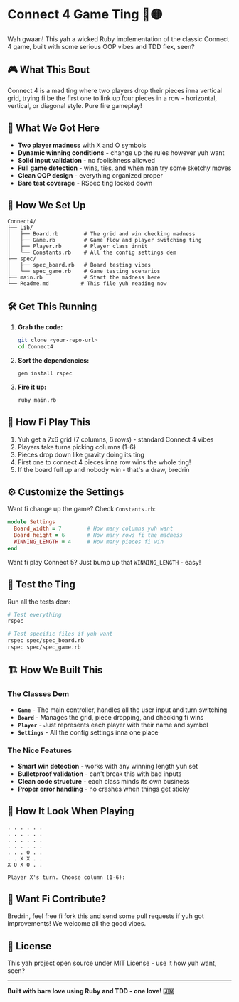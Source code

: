 # Connect 4 Game Ting 🔴🟡

Wah gwaan! This yah a wicked Ruby implementation of the classic Connect 4 game, built with some serious OOP vibes and TDD flex, seen?

## 🎮 What This Bout

Connect 4 is a mad ting where two players drop their pieces inna vertical grid, trying fi be the first one to link up four pieces in a row - horizontal, vertical, or diagonal style. Pure fire gameplay!

## 🚀 What We Got Here

- **Two player madness** with X and O symbols
- **Dynamic winning conditions** - change up the rules however yuh want
- **Solid input validation** - no foolishness allowed
- **Full game detection** - wins, ties, and when man try some sketchy moves
- **Clean OOP design** - everything organized proper
- **Bare test coverage** - RSpec ting locked down

## 📁 How We Set Up

```
Connect4/
├── Lib/
│   ├── Board.rb        # The grid and win checking madness
│   ├── Game.rb         # Game flow and player switching ting  
│   ├── Player.rb       # Player class innit
│   └── Constants.rb    # All the config settings dem
├── spec/
│   ├── spec_board.rb   # Board testing vibes
│   └── spec_game.rb    # Game testing scenarios
├── main.rb             # Start the madness here
└── Readme.md          # This file yuh reading now
```

## 🛠️ Get This Running

1. **Grab the code:**
   ```bash
   git clone <your-repo-url>
   cd Connect4
   ```

2. **Sort the dependencies:**
   ```bash
   gem install rspec
   ```

3. **Fire it up:**
   ```bash
   ruby main.rb
   ```

## 🎯 How Fi Play This

1. Yuh get a 7x6 grid (7 columns, 6 rows) - standard Connect 4 vibes
2. Players take turns picking columns (1-6) 
3. Pieces drop down like gravity doing its ting
4. First one to connect 4 pieces inna row wins the whole ting!
5. If the board full up and nobody win - that's a draw, bredrin

## ⚙️ Customize the Settings

Want fi change up the game? Check `Constants.rb`:

```ruby
module Settings
  Board_width = 7        # How many columns yuh want
  Board_height = 6       # How many rows fi the madness  
  WINNING_LENGTH = 4     # How many pieces fi win
end
```

Want fi play Connect 5? Just bump up that `WINNING_LENGTH` - easy!

## 🧪 Test the Ting

Run all the tests dem:

```bash
# Test everything
rspec

# Test specific files if yuh want
rspec spec/spec_board.rb
rspec spec/spec_game.rb
```

## 🏗️ How We Built This

### The Classes Dem

- **`Game`** - The main controller, handles all the user input and turn switching
- **`Board`** - Manages the grid, piece dropping, and checking fi wins
- **`Player`** - Just represents each player with their name and symbol
- **`Settings`** - All the config settings inna one place

### The Nice Features

- **Smart win detection** - works with any winning length yuh set
- **Bulletproof validation** - can't break this with bad inputs
- **Clean code structure** - each class minds its own business
- **Proper error handling** - no crashes when things get sticky

## 🎨 How It Look When Playing

```
. . . . . .
. . . . . .
. . . . . .
. . . . . .
. . . O . .
. . X X . .
X O X O . .

Player X's turn. Choose column (1-6):
```

## 🤝 Want Fi Contribute?

Bredrin, feel free fi fork this and send some pull requests if yuh got improvements! We welcome all the good vibes.

## 📄 License

This yah project open source under MIT License - use it how yuh want, seen?

---

**Built with bare love using Ruby and TDD - one love! 🇯🇲**